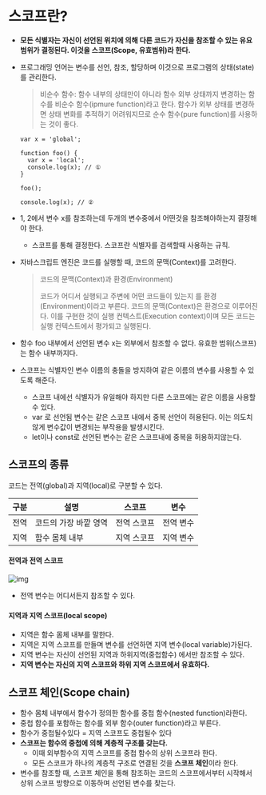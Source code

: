 # 스코프란?

* **모든 식별자는 자신이 선언된 위치에 의해 다른 코드가 자신을 참조할 수 있는 유요 범위가 결정된다. 이것을 스코프(Scope, 유효범위)라 한다.**

* 프로그래밍 언어는 변수를 선언, 참조, 할당하며 이것으로 프로그램의 상태(state)를 관리한다.

  > 비순수 함수: 함수 내부의 상태만이 아니라 함수 외부 상태까지 변경하는 함수를 비순수 함수(ipmure function)라고 한다. 함수가 외부 상태를 변경하면 상태 변화를 추적하기 어려워지므로 순수 함수(pure function)를 사용하는 것이 좋다.

  ```
  var x = 'global';
  
  function foo() {
    var x = 'local';
    console.log(x); // ①
  }
  
  foo();
  
  console.log(x); // ②
  ```

* 1, 2에서 변수 x를 참조하는데 두개의 변수중에서 어떤것을 참조해야하는지 결정해야 한다.

  * 스코프를 통해 결정한다. 스코프란 식별자를 검색할때 사용하는 규칙.

* 자바스크립트 엔진은 코드를 실행할 때, 코드의 문맥(Context)를 고려한다.

  > 코드의 문맥(Context)과 환경(Environment)
  >
  > 코드가 어디서 실행되고 주변에 어떤 코드들이 있는지 를 환경(Environment)이라고 부른다. 코드의 문맥(Context)은 환경으로 이루어진다. 이를 구현한 것이 실행 컨텍스트(Execution context)이며 모든 코드는 실행 컨텍스트에서 평가되고 실행된다.

* 함수 foo 내부에서 선언된 변수 x는 외부에서 참조할 수 없다. 유효한 범위(스코프)는 함수 내부까지다.

* 스코프는 식별자인 변수 이름의 충돌을 방지하여 같은 이름의 변수를 사용할 수 있도록 해준다.

  * 스코프 내에선 식별자가 유일해야 하지만 다른 스코프에는 같은 이름을 사용할 수 있다.
  * var 로 선언됨 변수는 같은 스코프 내에서 중복 선언이 허용된다. 이는 의도치 않게 변수값이 변경되는 부작용을 발생시킨다.
  * let이나 const로 선언된 변수는 같은 스코프내에 중복을 허용하지않는다.



## 스코프의 종류

코드는 전역(global)과 지역(local)로 구분할 수 있다.

| 구분 | 설명                  | 스코프      | 변수      |
| ---- | --------------------- | ----------- | --------- |
| 전역 | 코드의 가장 바깥 영역 | 전역 스코프 | 전역 변수 |
| 지역 | 함수 몸체 내부        | 지역 스코프 | 지역 변수 |



#### 전역과 전역 스코프

![img](https://poiemaweb.com/assets/fs-images/12-2.png)

* 전역 변수는 어디서든지 참조할 수 있다.



#### 지역과 지역 스코프(local scope)

* 지역은 함수 몸체 내부를 말한다.
* 지역은 지역 스코프를 만들며 변수를 선언하면 지역 변수(local variable)가된다.
* 지역 변수는 자신이 선언된 지역과 하위지역(중첩함수) 에서만 참조할 수 있다.
* **지역 변수는 자신의 지역 스코프와 하위 지역 스코프에서 유효하다.**



## 스코프 체인(Scope chain)

* 함수 몸체 내부에서 함수가 정의한 함수를 중첩 함수(nested function)라한다.
* 중첩 함수를 포함하는 함수를 외부 함수(outer function)라고 부른다.
* 함수가 중첩될수있다 = 지역 스코프도 중첩될수 있다
* **스코프는 함수의 중첩에 의해 계층적 구조를 갖는다.**
  * 이때 외부함수의 지역 스코프를 중첩 함수의 상위 스코프라 한다.
  * 모든 스코프가 하나의 계층적 구조로 연결된 것을 **스코프 체인**이라 한다.
* 변수를 참조할 때, 스코프 체인을 통해 참조하는 코드의 스코프에서부터 시작해서 상위 스코프 방향으로 이동하며 선언된 변수를 찾는다.